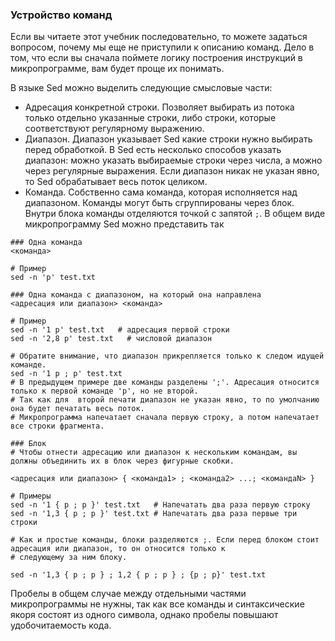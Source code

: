 ### Устройство команд

Если вы читаете этот учебник последовательно, то можете задаться вопросом, почему мы еще не приступили к описанию команд. Дело в том, что если вы сначала поймете логику построения инструкций в микропрограмме, вам будет проще их понимать.

В языке Sed можно выделить следующие смысловые части:

- Адресация конкретной строки. Позволяет выбирать из потока только отдельно указанные строки, либо строки, которые соответствуют регулярному выражению.
- Диапазон. Диапазон указывает Sed какие строки нужно выбирать перед обработкой. В Sed есть несколько способов указать диапазон: можно указать выбираемые строки через числа, а можно через регулярные выражения. Если диапазон никак не указан явно, то Sed обрабатывает весь поток целиком.
- Команда. Собственно сама команда, которая исполняется над диапазоном. Команды могут быть сгруппированы через блок. Внутри блока команды отделяются точкой с запятой `;`.
В общем виде микропрограмму Sed можно представить так

```
### Одна команда
<команда>

# Пример
sed -n 'p' test.txt

### Одна команда с диапазоном, на который она направлена
<адресация или диапазон> <команда>

# Пример
sed -n '1 p' test.txt   # адресация первой строки
sed -n '2,8 p' test.txt   # числовой диапазон

# Обратите внимание, что диапазон прикрепляется только к следом идущей команде.
sed -n '1 p ; p' test.txt
# В предыдущем примере две команды разделены ';'. Адресация относится только к первой команде 'p', но не второй.
# Так как для  второй печати диапазон не указан явно, то по умолчанию она будет печатать весь поток.
# Микропрограмма напечатает сначала первую строку, а потом напечатает все строки фрагмента.

### Блок
# Чтобы отнести адресацию или диапазон к нескольким командам, вы должны объединить их в блок через фигурные скобки.

<адресация или диапазон> { <команда1> ; <команда2> ...; <командаN> } 

# Примеры
sed -n '1 { p ; p }' test.txt   # Напечатать два раза первую строку
sed -n '1,3 { p ; p }' test.txt # Напечатать два раза первые три строки

# Как и простые команды, блоки разделяются ;. Если перед блоком стоит адресация или диапазон, то он относится только к
# следующему за ним блоку.

sed -n '1,3 { p ; p } ; 1,2 { p ; p } ; {p ; p}' test.txt
```

Пробелы в общем случае между отдельными частями микропрограммы не нужны, так как все команды и синтаксические якоря состоят из одного символа, однако пробелы повышают удобочитаемость кода.
